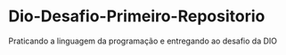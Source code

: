 # Dio-Desafio-Primeiro-Repositorio
Praticando a linguagem da programação e entregando ao desafio da DIO
